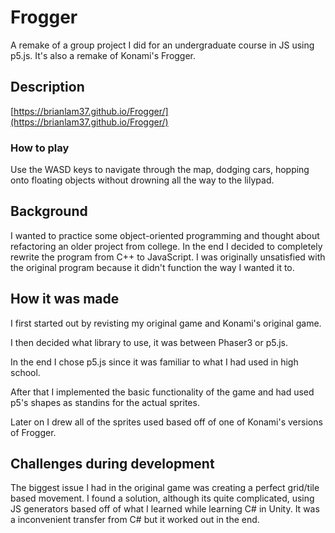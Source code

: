# Frogger

A remake of a group project I did for an undergraduate course in JS using p5.js.
It's also a remake of Konami's Frogger.

## Description

[https://brianlam37.github.io/Frogger/](https://brianlam37.github.io/Frogger/)

### How to play

Use the WASD keys to navigate through the map, dodging cars, hopping onto floating objects without drowning all the way to the lilypad.

## Background

I wanted to practice some object-oriented programming and thought about refactoring an older project from college. In the end I decided to completely rewrite the program from C++ to JavaScript. I was originally unsatisfied with the original program because it didn't function the way I wanted it to.

## How it was made

I first started out by revisting my original game and Konami's original game.

I then decided what library to use, it was between Phaser3 or p5.js.

In the end I chose p5.js since it was familiar to what I had used in high school.

After that I implemented the basic functionality of the game and had used p5's shapes as standins for the actual sprites.

Later on I drew all of the sprites used based off of one of Konami's versions of Frogger.

## Challenges during development

The biggest issue I had in the original game was creating a perfect grid/tile based movement. I found a solution, although its quite complicated, using JS generators based off of what I learned while learning C# in Unity. It was a inconvenient transfer from C# but it worked out in the end.
